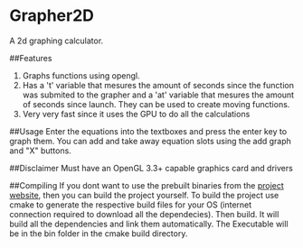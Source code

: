 # Grapher2D
A 2d graphing calculator.

##Features
1. Graphs functions using opengl.
2. Has a 't' variable that mesures the amount of seconds since the function was submited to the grapher and a 'at' variable that mesures the amount of seconds since launch. They can be used to create moving functions.
3. Very very fast since it uses the GPU to do all the calculations

##Usage
Enter the equations into the textboxes and press the enter key to graph them. You can add and take away equation slots using the add graph and "X" buttons.

##Disclaimer
Must have an OpenGL 3.3+ capable graphics card and drivers

##Compiling
If you dont want to use the prebuilt binaries from the [project website](http://sharhar.ddns.net/projects.html), then you can build the project yourself. To build the project use cmake to generate the respective build files for your OS (internet connection required to download all the dependecies). Then build. It will build all the dependencies and link them automatically. The Executable will be in the bin folder in the cmake build directory.

